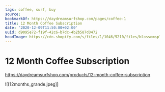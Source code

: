```yaml
---
tags: coffee, surf, buy
source:
bookmarkOf: https://daydreamsurfshop.com/pages/coffee-1
title: 12 Month Coffee Subscription
date: '2020-12-09T11:50:00+02:00'
uuid: d9095e72-f19f-42c6-b7dc-4b2b587d0472
headImage: https://cdn.shopify.com/s/files/1/1046/5210/files/blossomsplash_army_4x.png?height=628&pad_color=ffffff&v=1527037478&width=1200
---
```


# 12 Month Coffee Subscription
https://daydreamsurfshop.com/products/12-month-coffee-subscription

![[12months_grande.jpeg]]
